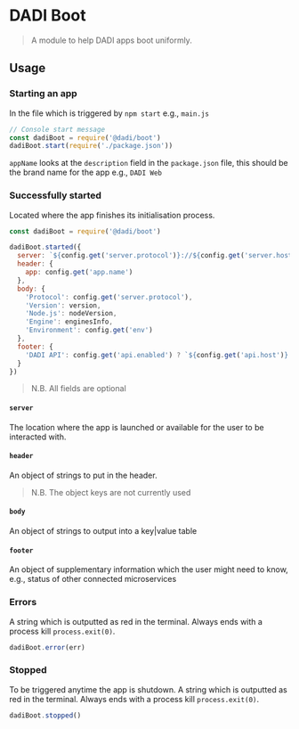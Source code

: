 # DADI Boot
> A module to help DADI apps boot uniformly.

## Usage

### Starting an app

In the file which is triggered by `npm start` e.g., `main.js`

```js
// Console start message
const dadiBoot = require('@dadi/boot')
dadiBoot.start(require('./package.json'))
```

`appName` looks at the `description` field in the `package.json` file, this should be the brand name for the app e.g., `DADI Web`

### Successfully started

Located where the app finishes its initialisation process.

```js
const dadiBoot = require('@dadi/boot')

dadiBoot.started({
  server: `${config.get('server.protocol')}://${config.get('server.host')}:${config.get('server.port')}`,
  header: {
    app: config.get('app.name')
  },
  body: {
    'Protocol': config.get('server.protocol'),
    'Version': version,
    'Node.js': nodeVersion,
    'Engine': enginesInfo,
    'Environment': config.get('env')
  },
  footer: {
    'DADI API': config.get('api.enabled') ? `${config.get('api.host')}:${config.get('api.port')}` : '\u001b[31mNot enabled\u001b[39m'
  }
})
```

> N.B. All fields are optional

#### `server`

The location where the app is launched or available for the user to be interacted with.

#### `header`

An object of strings to put in the header.

> N.B. The object keys are not currently used

#### `body`

An object of strings to output into a key|value table

#### `footer` 

An object of supplementary information which the user might need to know, e.g., status of other connected microservices

### Errors

A string which is outputted as red in the terminal. Always ends with a process kill `process.exit(0)`.

```js
dadiBoot.error(err)
```

### Stopped

To be triggered anytime the app is shutdown. A string which is outputted as red in the terminal. Always ends with a process kill `process.exit(0)`.

```js
dadiBoot.stopped()
```
